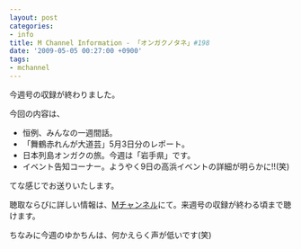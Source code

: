 ```yaml
---
layout: post
categories:
- info
title: M Channel Information - 「オンガクノタネ」#198
date: '2009-05-05 00:27:00 +0900'
tags:
- mchannel
---
```

今週号の収録が終わりました。

今回の内容は、

* 恒例、みんなの一週間話。
* 「舞鶴赤れんが大道芸」5月3日分のレポート。
* 日本列島オンガクの旅。今週は「岩手県」です。
* イベント告知コーナー。ようやく9日の高浜イベントの詳細が明らかに!!(笑)

てな感じでお送りいたします。

聴取ならびに詳しい情報は、[Mチャンネル][1]にて。来週号の収録が終わる頃まで聴けます。

ちなみに今週のゆかちんは、何かえらく声が低いです(笑)



[1]: http://mch.maizuru.info/
